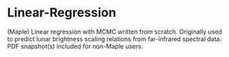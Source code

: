 # Linear-Regression
(Maple) Linear regression with MCMC written from scratch. Originally used to predict lunar brightness scaling relations from far-infrared spectral data. PDF snapshot(s) included for non-Maple users.

